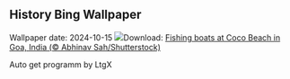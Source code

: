 ## History Bing Wallpaper
Wallpaper date: 2024-10-15
![](https://www.bing.com/th?id=OHR.CocoBeach_EN-CA6585712044_UHD.jpg&w=1000)Download: [Fishing boats at Coco Beach in Goa, India (© Abhinav Sah/Shutterstock)](https://www.bing.com/th?id=OHR.CocoBeach_EN-CA6585712044_UHD.jpg)

Auto get programm by LtgX
